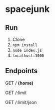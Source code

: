 # spacejunk

## Run
1. Clone
2. `npm install`
3. `node index.js`
4. `localhost:3000`

## Endpoints
GET / **(home)**

GET /:limit

GET /:limit/json